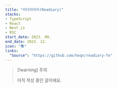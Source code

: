 ```yaml
---
title: "리다이어리(Readiary)"
stacks:
- TypeScript
- React
- Next.js
- RSC
start_date: 2023. 09.
end_date: 2023. 12.
icon: "📚"
links:
  "Source": "https://github.com/hoqn/readiary-fe"
---
```

> [!warning] 주의
> 
> 아직 작성 중인 글이에요.

